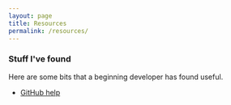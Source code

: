 ```yaml
---
layout: page
title: Resources
permalink: /resources/
---
```

### Stuff I've found
Here are some bits that a beginning developer has found useful.
<ul>
<li> <a href="https://help.github.com/articles/good-resources-for-learning-git-and-github"> GitHub help </a> 
</ul>
